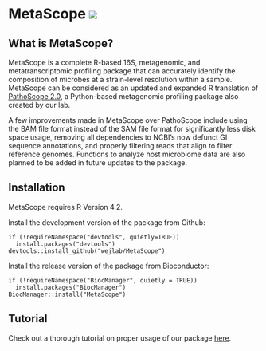 # MetaScope [![](https://img.shields.io/badge/bioconductor-3.18-blue)](https://www.bioconductor.org/packages/release/data/experiment/html/MetaScope.html)

## What is MetaScope?

MetaScope is a complete R-based 16S, metagenomic, and metatranscriptomic profiling package that can accurately identify the composition of microbes at a strain-level resolution within a sample. MetaScope can be considered as an updated and expanded R translation of [PathoScope 2.0](https://microbiomejournal.biomedcentral.com/articles/10.1186/2049-2618-2-33), a Python-based metagenomic profiling package also created by our lab. 

A few improvements made in MetaScope over PathoScope include using the BAM file format instead of the SAM file format for significantly less disk space usage, removing all dependencies to NCBI’s now defunct GI sequence annotations, and properly filtering reads that align to filter reference genomes. Functions to analyze host microbiome data are also planned to be added in future updates to the package.

## Installation

MetaScope requires R Version 4.2.

Install the development version of the package from Github:

```
if (!requireNamespace("devtools", quietly=TRUE))
  install.packages("devtools")
devtools::install_github("wejlab/MetaScope")
```

Install the release version of the package from Bioconductor:
```
if (!requireNamespace("BiocManager", quietly = TRUE))
  install.packages("BiocManager")
BiocManager::install("MetaScope")
```

## Tutorial 

Check out a thorough tutorial on proper usage of our package  [here](https://wejlab.github.io/metascope-docs/articles/MetaScope_vignette.html).
